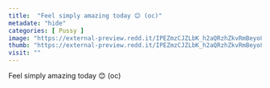 ```yaml
---
title:  "Feel simply amazing today 😊 (oc)"
metadate: "hide"
categories: [ Pussy ]
image: "https://external-preview.redd.it/IPEZmzCJZLbK_h2aQRzhZkvRmBeyo8btMkdHep3QX_g.jpg?auto=webp&s=e8268d5c67cd062a9699d0ee898bf6ab3c75c478"
thumb: "https://external-preview.redd.it/IPEZmzCJZLbK_h2aQRzhZkvRmBeyo8btMkdHep3QX_g.jpg?width=1080&crop=smart&auto=webp&s=8eb1d60c7257f600288a2b1405ad925c17857e45"
visit: ""
---
```

Feel simply amazing today 😊 (oc)
